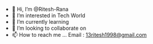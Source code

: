- 👋 Hi, I’m @Ritesh-Rana
- 👀 I’m interested in Tech World
- 🌱 I’m currently learning 
- 💞️ I’m looking to collaborate on 
- 📫 How to reach me ... Email : 13ritesh1998@gmail.com

<!---
Ritesh-Rana/Ritesh-Rana is a ✨ special ✨ repository because its `README.md` (this file) appears on your GitHub profile.
You can click the Preview link to take a look at your changes.
--->
